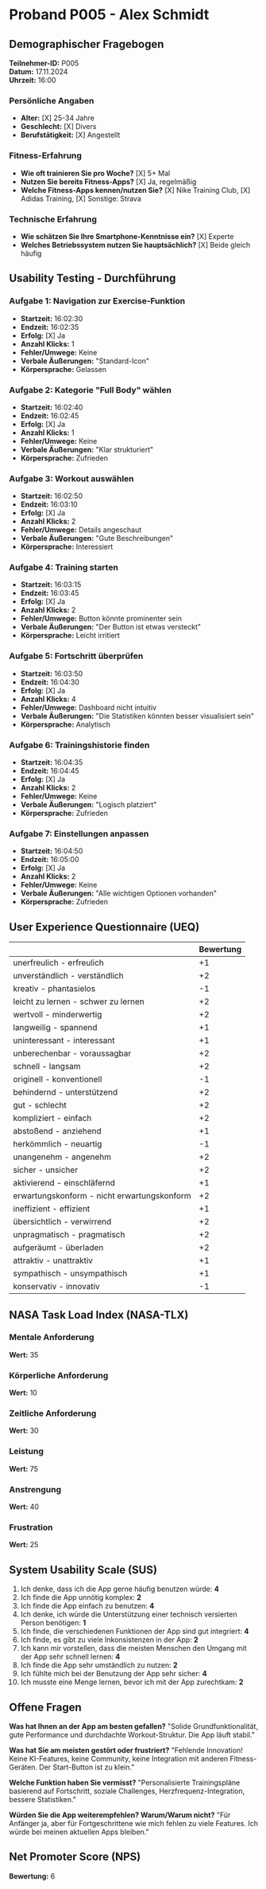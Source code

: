 # Proband P005 - Alex Schmidt

## Demographischer Fragebogen

**Teilnehmer-ID:** P005  
**Datum:** 17.11.2024  
**Uhrzeit:** 16:00

### Persönliche Angaben
- **Alter:** [X] 25-34 Jahre
- **Geschlecht:** [X] Divers
- **Berufstätigkeit:** [X] Angestellt

### Fitness-Erfahrung
- **Wie oft trainieren Sie pro Woche?** [X] 5+ Mal
- **Nutzen Sie bereits Fitness-Apps?** [X] Ja, regelmäßig
- **Welche Fitness-Apps kennen/nutzen Sie?** [X] Nike Training Club, [X] Adidas Training, [X] Sonstige: Strava

### Technische Erfahrung
- **Wie schätzen Sie Ihre Smartphone-Kenntnisse ein?** [X] Experte
- **Welches Betriebssystem nutzen Sie hauptsächlich?** [X] Beide gleich häufig

## Usability Testing - Durchführung

### Aufgabe 1: Navigation zur Exercise-Funktion
- **Startzeit:** 16:02:30
- **Endzeit:** 16:02:35
- **Erfolg:** [X] Ja
- **Anzahl Klicks:** 1
- **Fehler/Umwege:** Keine
- **Verbale Äußerungen:** "Standard-Icon"
- **Körpersprache:** Gelassen

### Aufgabe 2: Kategorie "Full Body" wählen
- **Startzeit:** 16:02:40
- **Endzeit:** 16:02:45
- **Erfolg:** [X] Ja
- **Anzahl Klicks:** 1
- **Fehler/Umwege:** Keine
- **Verbale Äußerungen:** "Klar strukturiert"
- **Körpersprache:** Zufrieden

### Aufgabe 3: Workout auswählen
- **Startzeit:** 16:02:50
- **Endzeit:** 16:03:10
- **Erfolg:** [X] Ja
- **Anzahl Klicks:** 2
- **Fehler/Umwege:** Details angeschaut
- **Verbale Äußerungen:** "Gute Beschreibungen"
- **Körpersprache:** Interessiert

### Aufgabe 4: Training starten
- **Startzeit:** 16:03:15
- **Endzeit:** 16:03:45
- **Erfolg:** [X] Ja
- **Anzahl Klicks:** 2
- **Fehler/Umwege:** Button könnte prominenter sein
- **Verbale Äußerungen:** "Der Button ist etwas versteckt"
- **Körpersprache:** Leicht irritiert

### Aufgabe 5: Fortschritt überprüfen
- **Startzeit:** 16:03:50
- **Endzeit:** 16:04:30
- **Erfolg:** [X] Ja
- **Anzahl Klicks:** 4
- **Fehler/Umwege:** Dashboard nicht intuitiv
- **Verbale Äußerungen:** "Die Statistiken könnten besser visualisiert sein"
- **Körpersprache:** Analytisch

### Aufgabe 6: Trainingshistorie finden
- **Startzeit:** 16:04:35
- **Endzeit:** 16:04:45
- **Erfolg:** [X] Ja
- **Anzahl Klicks:** 2
- **Fehler/Umwege:** Keine
- **Verbale Äußerungen:** "Logisch platziert"
- **Körpersprache:** Zufrieden

### Aufgabe 7: Einstellungen anpassen
- **Startzeit:** 16:04:50
- **Endzeit:** 16:05:00
- **Erfolg:** [X] Ja
- **Anzahl Klicks:** 2
- **Fehler/Umwege:** Keine
- **Verbale Äußerungen:** "Alle wichtigen Optionen vorhanden"
- **Körpersprache:** Zufrieden

## User Experience Questionnaire (UEQ)

| | Bewertung |
|---|---|
| unerfreulich - erfreulich | +1 |
| unverständlich - verständlich | +2 |
| kreativ - phantasielos | -1 |
| leicht zu lernen - schwer zu lernen | +2 |
| wertvoll - minderwertig | +2 |
| langweilig - spannend | +1 |
| uninteressant - interessant | +1 |
| unberechenbar - voraussagbar | +2 |
| schnell - langsam | +2 |
| originell - konventionell | -1 |
| behindernd - unterstützend | +2 |
| gut - schlecht | +2 |
| kompliziert - einfach | +2 |
| abstoßend - anziehend | +1 |
| herkömmlich - neuartig | -1 |
| unangenehm - angenehm | +2 |
| sicher - unsicher | +2 |
| aktivierend - einschläfernd | +1 |
| erwartungskonform - nicht erwartungskonform | +2 |
| ineffizient - effizient | +1 |
| übersichtlich - verwirrend | +2 |
| unpragmatisch - pragmatisch | +2 |
| aufgeräumt - überladen | +2 |
| attraktiv - unattraktiv | +1 |
| sympathisch - unsympathisch | +1 |
| konservativ - innovativ | -1 |

## NASA Task Load Index (NASA-TLX)

### Mentale Anforderung
**Wert:** 35

### Körperliche Anforderung
**Wert:** 10

### Zeitliche Anforderung
**Wert:** 30

### Leistung
**Wert:** 75

### Anstrengung
**Wert:** 40

### Frustration
**Wert:** 25

## System Usability Scale (SUS)

1. Ich denke, dass ich die App gerne häufig benutzen würde: **4**
2. Ich finde die App unnötig komplex: **2**
3. Ich finde die App einfach zu benutzen: **4**
4. Ich denke, ich würde die Unterstützung einer technisch versierten Person benötigen: **1**
5. Ich finde, die verschiedenen Funktionen der App sind gut integriert: **4**
6. Ich finde, es gibt zu viele Inkonsistenzen in der App: **2**
7. Ich kann mir vorstellen, dass die meisten Menschen den Umgang mit der App sehr schnell lernen: **4**
8. Ich finde die App sehr umständlich zu nutzen: **2**
9. Ich fühlte mich bei der Benutzung der App sehr sicher: **4**
10. Ich musste eine Menge lernen, bevor ich mit der App zurechtkam: **2**

## Offene Fragen

**Was hat Ihnen an der App am besten gefallen?**
"Solide Grundfunktionalität, gute Performance und durchdachte Workout-Struktur. Die App läuft stabil."

**Was hat Sie am meisten gestört oder frustriert?**
"Fehlende Innovation! Keine KI-Features, keine Community, keine Integration mit anderen Fitness-Geräten. Der Start-Button ist zu klein."

**Welche Funktion haben Sie vermisst?**
"Personalisierte Trainingspläne basierend auf Fortschritt, soziale Challenges, Herzfrequenz-Integration, bessere Statistiken."

**Würden Sie die App weiterempfehlen? Warum/Warum nicht?**
"Für Anfänger ja, aber für Fortgeschrittene wie mich fehlen zu viele Features. Ich würde bei meinen aktuellen Apps bleiben."

## Net Promoter Score (NPS)
**Bewertung:** 6